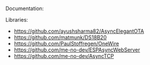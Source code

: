 Documentation:

Libraries:
 - https://github.com/ayushsharma82/AsyncElegantOTA
 - https://github.com/matmunk/DS18B20
 - https://github.com/PaulStoffregen/OneWire
 - https://github.com/me-no-dev/ESPAsyncWebServer
 - https://github.com/me-no-dev/AsyncTCP
